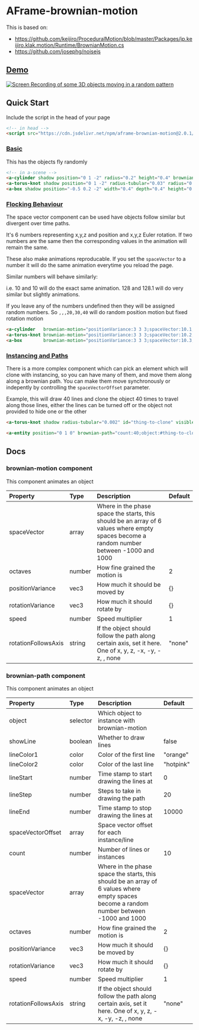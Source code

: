 # AFrame-brownian-motion

This is based on:
* https://github.com/keijiro/ProceduralMotion/blob/master/Packages/jp.keijiro.klak.motion/Runtime/BrownianMotion.cs
* https://github.com/josephg/noisejs


## [Demo](https://ada.is/aframe-brownian-motion)
[![Screen Recording of some 3D objects moving in a random pattern](https://user-images.githubusercontent.com/4225330/179013110-9c2c8154-266f-46ce-bb0c-b0c172d09cfc.gif)
](https://ada.is/aframe-brownian-motion)

## Quick Start

Include the script in the head of your page

```html
<!-- in head -->
<script src="https://cdn.jsdelivr.net/npm/aframe-brownian-motion@2.0.1/build/aframe-brownian-motion.min.js"></script>
```
### [Basic](https://ada.is/aframe-brownian-motion/)

This has the objects fly randomly

```html
<!-- in a-scene -->
<a-cylinder shadow position="0 1 -2" radius="0.2" height="0.4" brownian-motion="speed:0.2;"></a-cylinder>
<a-torus-knot shadow position="0 1 -2" radius-tubular="0.03" radius="0.15" height="0.4" brownian-motion="speed:0.5;positionVariance:2 2 2;rotationVariance:5 5 5;"></a-torus-knot>
<a-box shadow position="-0.5 0.2 -2" width="0.4" depth="0.4" height="0.4" brownian-motion="speed:0.9;positionVariance:2 0 2;rotationVariance:5 5 5;"></a-box>
```

### [Flocking Behaviour](https://ada.is/aframe-brownian-motion/flocking.html)

The space vector component can be used have objects follow similar but divergent over time paths.

It's 6 numbers representing x,y,z and position and x,y,z Euler rotation.
If two numbers are the same then the corresponding values in the animation will remain the same.

These also make animations reproducable. If you set the `spaceVector` to a number it will do the same animation everytime you reload the page.

Similar numbers will behave similarly: 

i.e. 10 and 10 will do the exact same animation. 128 and 128.1 will do very similar but slightly animations.

If you leave any of the numbers undefined then they will be assigned random numbers. So `,,,20,30,40` will do random position motion but fixed rotation motion

```html
<a-cylinder   brownian-motion="positionVariance:3 3 3;spaceVector:10.1,20.1,30.1,10.1,20.1,30.1;speed:0.5;" shadow position="0 1 0" radius="0.2" height="0.4" ></a-cylinder>
<a-torus-knot brownian-motion="positionVariance:3 3 3;spaceVector:10.2,20.2,30.2,10.2,20.2,30.2;speed:0.5;" shadow position="0 1 0" radius-tubular="0.03" radius="0.15" height="0.4" ></a-torus-knot>
<a-box        brownian-motion="positionVariance:3 3 3;spaceVector:10.3,20.3,30.3,10.3,20.3,30.3;speed:0.5;" shadow position="0 1 0" width="0.4" depth="0.4" height="0.4" ></a-box>
```

###  [Instancing and Paths](https://ada.is/aframe-brownian-motion/path.html)

There is a more complex component which can pick an element which will clone with instancing, so you can have many of them, and move them along along a brownian path. You can make them move synchronously or indepently by controlling the `spaceVectorOffset` parameter.

Example, this will draw 40 lines and clone the object 40 times to travel along those lines, either the lines can be turned off or the object not provided to hide one or the other

```html
<a-torus-knot shadow radius-tubular="0.002" id="thing-to-clone" visible="false" radius="0.1"></a-torus-knot>

<a-entity position="0 1 0" brownian-path="count:40;object:#thing-to-clone;positionVariance:2 2 2;showLine:true;spaceVectorOffset:0.02,0.02,0.02,0.02,0.02,0.02;" shadow></a-entity>
```

## Docs

<!--DOCS-->
### brownian-motion component

This component animates an object

| Property            | Type   | Description                                                                                                                               | Default |
| :------------------ | :----- | :---------------------------------------------------------------------------------------------------------------------------------------- | :------ |
| spaceVector         | array  | Where in the phase space the starts, this should be an array of 6 values where empty spaces become a random number between -1000 and 1000 |         |
| octaves             | number | How fine grained the motion is                                                                                                            | 2       |
| positionVariance    | vec3   | How much it should be moved by                                                                                                            | {}      |
| rotationVariance    | vec3   | How much it should rotate by                                                                                                              | {}      |
| speed               | number | Speed multiplier                                                                                                                          | 1       |
| rotationFollowsAxis | string | If the object should follow the path along certain axis, set it here. One of x, y, z, -x, -y, -z, , none                                  | "none"  |

### brownian-path component

This component animates an object

| Property            | Type     | Description                                                                                                                               | Default   |
| :------------------ | :------- | :---------------------------------------------------------------------------------------------------------------------------------------- | :-------- |
| object              | selector | Which object to instance with brownian-motion                                                                                             |           |
| showLine            | boolean  | Whether to draw lines                                                                                                                     | false     |
| lineColor1          | color    | Color of the first line                                                                                                                   | "orange"  |
| lineColor2          | color    | Color of the last line                                                                                                                    | "hotpink" |
| lineStart           | number   | Time stamp to start drawing the lines at                                                                                                  | 0         |
| lineStep            | number   | Steps to take in drawing the path                                                                                                         | 20        |
| lineEnd             | number   | Time stamp to stop drawing the lines at                                                                                                   | 10000     |
| spaceVectorOffset   | array    | Space vector offset for each instance/line                                                                                                |           |
| count               | number   | Number of lines or instances                                                                                                              | 10        |
| spaceVector         | array    | Where in the phase space the starts, this should be an array of 6 values where empty spaces become a random number between -1000 and 1000 |           |
| octaves             | number   | How fine grained the motion is                                                                                                            | 2         |
| positionVariance    | vec3     | How much it should be moved by                                                                                                            | {}        |
| rotationVariance    | vec3     | How much it should rotate by                                                                                                              | {}        |
| speed               | number   | Speed multiplier                                                                                                                          | 1         |
| rotationFollowsAxis | string   | If the object should follow the path along certain axis, set it here. One of x, y, z, -x, -y, -z, , none                                  | "none"    |

<!--DOCS_END-->
